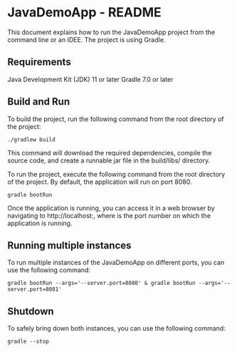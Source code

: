 # JavaDemoApp - README

This document explains how to run the JavaDemoApp project from the command line
or an IDEE. The project is using Gradle.

## Requirements

Java Development Kit (JDK) 11 or later Gradle 7.0 or later

## Build and Run

To build the project, run the following command from the root directory of the
project:

`./gradlew build`

This command will download the required dependencies, compile the source code,
and create a runnable jar file in the build/libs/ directory.

To run the project, execute the following command from the root directory of the
project. By default, the application will run on port 8080.

`gradle bootRun`

Once the application is running, you can access it in a web browser by
navigating to http://localhost:<port>, where <port> is the port number on which
the application is running.

## Running multiple instances

To run multiple instances of the JavaDemoApp on different ports, you can use the
following command:

`gradle bootRun --args='--server.port=8080' & gradle bootRun --args='--server.port=8081'`

## Shutdown

To safely bring down both instances, you can use the following command:

`gradle --stop`
